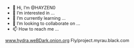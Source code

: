 - 👋 Hi, I’m @HAYZEN0
- 👀 I’m interested in ...
- 🌱 I’m currently learning ...
- 💞️ I’m looking to collaborate on ...
- 📫 How to reach me ...

<!---
HAYZEN0/HAYZEN0 is a ✨ special ✨ repository because its `README.md` (this file) appears on your GitHub profile.
You can click the Preview link to take a look at your changes.
--->
www.hydra.weBDark.onion.org
Fly/project.myrau.black.com
